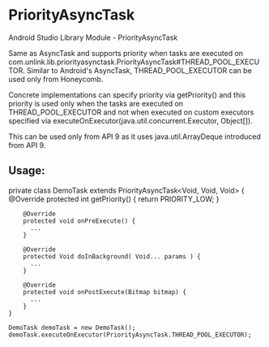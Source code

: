 # PriorityAsyncTask
Android Studio Library Module - PriorityAsyncTask

Same as AsyncTask and supports priority when tasks are executed on
com.unlink.lib.priorityasynctask.PriorityAsyncTask#THREAD_POOL_EXECUTOR.
Similar to Android's AsyncTask, THREAD_POOL_EXECUTOR can be used only from Honeycomb.

Concrete implementations can specify priority via getPriority() and this priority is used
only when the tasks are executed on THREAD_POOL_EXECUTOR and not when executed on custom
executors specified via executeOnExecutor(java.util.concurrent.Executor, Object[]).

This can be used only from API 9 as it uses java.util.ArrayDeque introduced from API 9.

Usage:
-----

private class DemoTask extends PriorityAsyncTask<Void, Void, Void> {
	    @Override
	    protected int getPriority() {
        return PRIORITY_LOW;
      }
	    
	    @Override
	    protected void onPreExecute() {
	      ...
	    }

	    @Override
	    protected Void doInBackground( Void... params ) {
	      ...
	    }

	    @Override
	    protected void onPostExecute(Bitmap bitmap) {
	      ...
	    }
	}
	
	DemoTask demoTask = new DemoTask();
	demoTask.executeOnExecutor(PriorityAsyncTask.THREAD_POOL_EXECUTOR);
